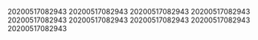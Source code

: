 20200517082943
20200517082943
20200517082943
20200517082943
20200517082943
20200517082943
20200517082943
20200517082943
20200517082943
